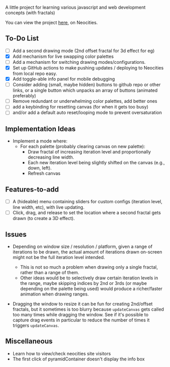 
A little project for learning various javascript and web development concepts (with fractals) 

You can view the project [here](https://spookyboogy.neocities.org/), on Neocities.

## To-Do List

- [ ] Add a second drawing mode (2nd offset fractal for 3d effect for eg)
- [x] Add mechanism for live swapping color palettes
- [ ] Add a mechanism for switching drawing modes/configurations.
- [x] Set up GitHub actions to make pushing updates / deploying to Neocities from local repo easy.
- [x] Add toggle-able info panel for mobile debugging
- [ ] Consider adding (small, maybe hidden) buttons to github repo or other links, or a single button which unpacks an array of buttons (animated preferably)
- [ ] Remove redundant or underwhelming color palettes, add better ones
- [ ] add a keybinding for resetting canvas (for when it gets too busy)
- [ ] and/or add a default auto reset/looping mode to prevent oversaturation

## Implementation Ideas

- Implement a mode where:
  - For each palette (probably clearing canvas on new palette):
    - Draw fractal of increasing iteration level and proportionally decreasing line width.
    - Each new iteration level being slightly shifted on the canvas (e.g., down, left).
    - Refresh canvas

## Features-to-add

- [ ] A (hideable) menu containing sliders for custom configs (iteration level, line width, etc), with live updating.
- [ ] Click, drag, and release to set the location where a second fractal gets drawn (to create a 3D effect).

## Issues

- Depending on window size / resolution / platform, given a range of iterations to be drawn, the actual amount of iterations drawn on-screen might not be the full iteration level intended.
  - This is not so much a problem when drawing only a single fractal, rather than a range of them.
  - Other ideas would be to selectively draw certain iteration levels in the range, maybe skipping indices by 2nd or 3rds (or maybe depending on the palette being used) would produce a richer/faster animation when drawing ranges.

- Dragging the window to resize it can be fun for creating 2nd/offset fractals, but it sometimes is too blurry because `updateCanvas` gets called too many times while dragging the window. See if it's possible to capture drag events in particular to reduce the number of times it triggers `updateCanvas`.

## Miscellaneous

- Learn how to view/check neocities site visitors
- The first click of pyramidContainer doesn't display the info box

